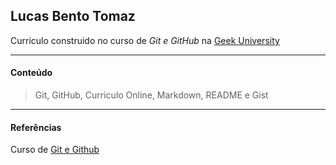 ## Lucas Bento Tomaz ##

Curriculo construido no curso de _Git e GitHub_ na [Geek University](www.geekuniversity.com.br
"Site da Geek University")

---
#### Conteúdo
> Git,
> GitHub,
> Curriculo Online,
> Markdown, README e Gist
---
#### Referências

Curso de [Git e Github]













[Git e Github]: https://www.udemy.com/course/curso-de-git-e-github-essencial/?couponCode=PROMOGEEKFEV23A